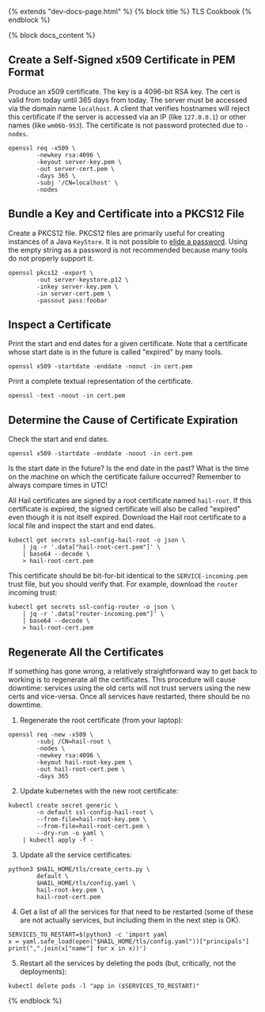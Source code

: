 {% extends "dev-docs-page.html" %}
{% block title %} TLS Cookbook {% endblock %}

{% block docs_content %}
## Create a Self-Signed x509 Certificate in PEM Format

Produce an x509 certificate. The key is a 4096-bit RSA key. The cert is valid
from today until 365 days from today. The server must be accessed via the domain
name `localhost`. A client that verifies hostnames will reject this certificate
if the server is accessed via an IP (like `127.0.0.1`) or other names (like
`wm06b-953`). The certificate is not password protected due to `-nodes`.

```
openssl req -x509 \
        -newkey rsa:4096 \
        -keyout server-key.pem \
        -out server-cert.pem \
        -days 365 \
        -subj '/CN=localhost' \
        -nodes
```

## Bundle a Key and Certificate into a PKCS12 File

Create a PKCS12 file. PKCS12 files are primarily useful for creating instances
of a Java `KeyStore`. It is not possible to [elide a
password](https://stackoverflow.com/questions/27497723/export-a-pkcs12-file-without-an-export-password).
Using the empty string as a password is not recommended because many tools do
not properly support it.

```
openssl pkcs12 -export \
        -out server-keystore.p12 \
        -inkey server-key.pem \
        -in server-cert.pem \
        -passout pass:foobar
```

## Inspect a Certificate

Print the start and end dates for a given certificate. Note that a certificate
whose start date is in the future is called "expired" by many tools.

```
openssl x509 -startdate -enddate -noout -in cert.pem
```

Print a complete textual representation of the certificate.

```
openssl -text -noout -in cert.pem
```

## Determine the Cause of Certificate Expiration

Check the start and end dates.

```
openssl x509 -startdate -enddate -noout -in cert.pem
```

Is the start date in the future? Is the end date in the past? What is the time
on the machine on which the certificate failure occurred? Remember to always
compare times in UTC!

All Hail certificates are signed by a root certificate named `hail-root`. If
this certificate is expired, the signed certificate will also be called
"expired" even though it is not itself expired. Download the Hail root
certificate to a local file and inspect the start and end dates.

```
kubectl get secrets ssl-config-hail-root -o json \
    | jq -r '.data["hail-root-cert.pem"]' \
    | base64 --decode \
    > hail-root-cert.pem
```

This certificate should be bit-for-bit identical to the `SERVICE-incoming.pem`
trust file, but you should verify that. For example, download the
`router` incoming trust:

```
kubectl get secrets ssl-config-router -o json \
    | jq -r '.data["router-incoming.pem"]' \
    | base64 --decode \
    > hail-root-cert.pem
```

## Regenerate All the Certificates

If something has gone wrong, a relatively straightforward way to get back to
working is to regenerate all the certificates. This procedure will cause
downtime: services using the old certs will not trust servers using the new
certs and vice-versa. Once all services have restarted, there should be no
downtime.

1. Regenerate the root certificate (from your laptop):

```
openssl req -new -x509 \
        -subj /CN=hail-root \
        -nodes \
        -newkey rsa:4096 \
        -keyout hail-root-key.pem \
        -out hail-root-cert.pem \
        -days 365
```

2. Update kubernetes with the new root certificate:

```
kubectl create secret generic \
        -n default ssl-config-hail-root \
        --from-file=hail-root-key.pem \
        --from-file=hail-root-cert.pem \
        --dry-run -o yaml \
    | kubectl apply -f -
```

3. Update all the service certificates:

```
python3 $HAIL_HOME/tls/create_certs.py \
        default \
        $HAIL_HOME/tls/config.yaml \
        hail-root-key.pem \
        hail-root-cert.pem
```

4. Get a list of all the services for that need to be restarted (some of these are
   not actually services, but including them in the next step is OK).

```
SERVICES_TO_RESTART=$(python3 -c 'import yaml
x = yaml.safe_load(open("$HAIL_HOME/tls/config.yaml"))["principals"]
print(",".join(x["name"] for x in x))')
```

5. Restart all the services by deleting the pods (but, critically, not the
   deployments):

```
kubectl delete pods -l "app in ($SERVICES_TO_RESTART)"
```
{% endblock %}
